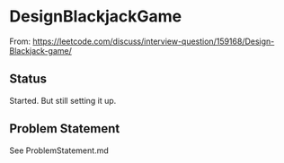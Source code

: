 # DesignBlackjackGame

From: https://leetcode.com/discuss/interview-question/159168/Design-Blackjack-game/

## Status
Started. But still setting it up.

## Problem Statement
See ProblemStatement.md